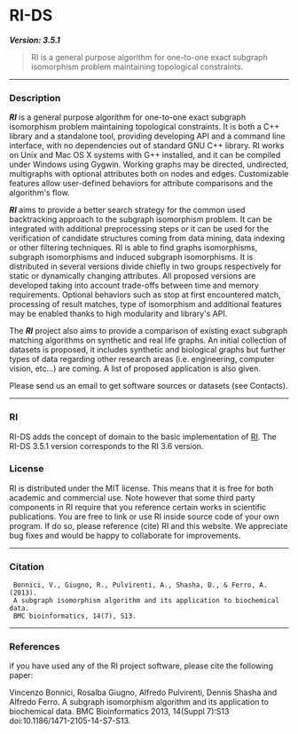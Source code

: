 # RI-DS
***Version: 3.5.1***

> RI is a general purpose algorithm for one-to-one exact subgraph isomorphism problem maintaining topological constraints. 

<hr />

### Description
***RI*** is a general purpose algorithm for one-to-one exact subgraph isomorphism problem maintaining topological constraints. It is both a C++ library and a standalone tool, providing developing API and a command line interface, with no dependencies out of standard GNU C++ library. RI works on Unix and Mac OS X systems with G++ installed, and it can be compiled under Windows using Gygwin. Working graphs may be directed, undirected, multigraphs with optional attributes both on nodes and edges. Customizable features allow user-defined behaviors for attribute comparisons and the algorithm's flow.


***RI*** aims to provide a better search strategy for the common used backtracking approach to the subgraph isomorphism problem. It can be integrated with additional preprocessing steps or it can be used for the verification of candidate structures coming from data mining, data indexing or other filtering techniques. RI is able to find graphs isomorphisms, subgraph isomorphisms and induced subgraph isomorphisms. It is distributed in several versions divide chiefly in two groups respectively for static or dynamically changing attributes. All proposed versions are developed taking into account trade-offs between time and memory requirements. Optional behaviors such as stop at first encountered match, processing of result matches, type of isomorphism and additional features may be enabled thanks to high modularity and library's API.

The ***RI*** project also aims to provide a comparison of existing exact subgraph matching algorithms on synthetic and real life graphs. An initial collection of datasets is proposed, it includes synthetic and biological graphs but further types of data regarding other research areas (i.e. engineering, computer vision, etc...) are coming. A list of proposed application is also given.

Please send us an email to get software sources or datasets (see Contacts).

<hr />

### RI
RI-DS adds the concept of domain to the basic implementation of [RI](https://github.com/GiugnoLab/RI). The RI-DS 3.5.1 version corresponds to the RI 3.6 version.

### License
RI is distributed under the MIT license. This means that it is free for both academic and commercial use. Note however that some third party components in RI require that you reference certain works in scientific publications.
You are free to link or use RI inside source code of your own program. If do so, please reference (cite) RI and this website. We appreciate bug fixes and would be happy to collaborate for improvements. 

<hr />

### Citation
     Bonnici, V., Giugno, R., Pulvirenti, A., Shasha, D., & Ferro, A. (2013).
     A subgraph isomorphism algorithm and its application to biochemical data. 
     BMC bioinformatics, 14(7), S13.

<hr />

### References
 if you have used any of the RI project software, please cite the following paper:
 
Vincenzo Bonnici, Rosalba Giugno, Alfredo Pulvirenti, Dennis Shasha and Alfredo Ferro. A subgraph isomorphism algorithm and its application to biochemical data. BMC Bioinformatics 2013, 14(Suppl 7):S13 doi:10.1186/1471-2105-14-S7-S13.
